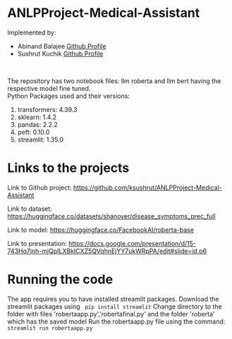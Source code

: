 # ANLPProject-Medical-Assistant
Implemented by: 
<ul>
  <li>Abinand Balajee <a href="">Github Profile</a></li>
  <li>Sushrut Kuchik <a href="https://github.com/ksushrut">Github Profile</a></li>
</ul>
<br>
<p>The repository has two notebook files: llm roberta and llm bert having the respective model fine tuned.<br>
Python Packages used and their versions:
<ol>
  <li>transformers: 4.39.3</li>
  <li>sklearn: 1.4.2</li>
  <li>pandas: 2.2.2</li>
  <li>peft: 0.10.0</li>
  <li>streamlit: 1.35.0</li>
</ol>
</p>
<p>
  <h1>Links to the projects</h1>

Link to Github project: https://github.com/ksushrut/ANLPProject-Medical-Assistant

Link to dataset: https://huggingface.co/datasets/shanover/disease_symptoms_prec_full

Link to model: https://huggingface.co/FacebookAI/roberta-base

Link to presentation: https://docs.google.com/presentation/d/15-743Hq7inh-mjQpILXBkICXZ5QVqhnEjYY7ukWRpPA/edit#slide=id.p6
</p>
<h1>Running the code</h1>
<p>
  The app requires you to have installed streamlit packages.
  Download the streamlit packages using <code> pip install streamlit</code>
  Change directory to the folder with files 'robertaapp.py','robertafinal.py' and the folder 'roberta' which has the saved model
  Run the robertaapp.py file using the command: <code>streamlit run robertaapp.py</code>
</p>

